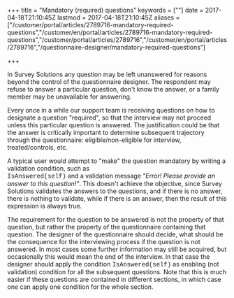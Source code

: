 ﻿+++
title = "Mandatory (required) questions"
keywords = [""]
date = 2017-04-18T21:10:45Z
lastmod = 2017-04-18T21:10:45Z
aliases = ["/customer/portal/articles/2789716-mandatory-required-questions","/customer/en/portal/articles/2789716-mandatory-required-questions","/customer/portal/articles/2789716","/customer/en/portal/articles/2789716","/questionnaire-designer/mandatory-required-questions"]

+++

In Survey Solutions any question may be left unanswered for reasons
beyond the control of the questionnaire designer. The respondent may
refuse to answer a particular question, don't know the answer, or a
family member may be unavailable for answering.  
  
Every once in a while our support team is receiving questions on how to
designate a question "required", so that the interview may not proceed
unless this particular question is answered. The justification could be
that the answer is critically important to determine subsequent
trajectory through the questionnaire: eligible/non-eligible for
interview, treated/controls, etc.  
  
A typical user would attempt to "make" the question mandatory by writing
a validation condition, such as  
<span
style="font-family:courier new,courier,monospace;">IsAnswered(self)</span>
and a validation message *"Error! Please provide an answer to this
question!"*. This doesn't achieve the objective, since Survey Solutions
validates the answers to the questions, and if there is no answer, there
is nothing to validate, while if there is an answer, then the result of
this expression is always true.  
  
The requirement for the question to be answered is not the property of
that question, but rather the property of the questionnaire containing
that question. The designer of the questionnaire should decide, what
should be the consequence for the interviewing process if the question
is not answered. In most cases some further information may still be
acquired, but occasionally this would mean the end of the interview. In
that case the designer should apply the condition <span
style="font-family:courier new,courier,monospace;">IsAnswered(self)</span>
as <span class="underline">enabling</span> (not validation) condition
for all the <span class="underline">subsequent</span> questions. Note
that this is much easier if these questions are contained in different
sections, in which case one can apply one condition for the whole
section.

